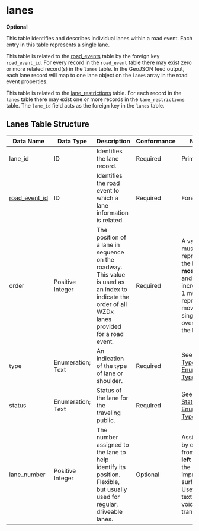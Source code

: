 # lanes
**Optional**

This table identifies and describes individual lanes within a road event. Each entry in this table represents a single lane.

This table is related to the [road_events](/spec-content/data-tables/road_events.md) table by the foreign key `road_event_id`.  For every record in the `road_event` table there may exist zero or more related record(s) in the `lanes` table. In the GeoJSON feed output, each lane record will map to one lane object on the `lanes` array in the road event properties.

This table is related to the [lane_restrictions](/spec-content/data-tables/lane_restrictions.md) table. For each record in the `lanes` table there may exist one or more records in the `lane_restrictions` table.  The `lane_id` field acts as the foreign key in the `lanes` table.

## Lanes Table Structure
Data Name | Data Type | Description | Conformance | Notes
--- | --- | --- | --- | ---
lane_id | ID | Identifies the lane record. | Required | Primary key
[road_event_id](/spec-content/data-tables/road_events.md) | ID | Identifies the road event to which a lane information is related. | Required | Foreign key
order | Positive Integer | The position of a lane in sequence on the roadway. This value is used as an index to indicate the order of all WZDx lanes provided for a road event. | Required | A value of `1` must represent the **left-most** lane and an increase in 1 must represent moving a single lane over from the **left**.
type | Enumeration; Text | An indication of the type of lane or shoulder. | Required | See [Lane Type Enumerated Type](/spec-content/enumerated-types/derived-from-its-standards/lane_type.md)
status | Enumeration; Text | Status of the lane for the traveling public. | Required | See [Lane Status Enumerated Type](/spec-content/enumerated-types/lane_status.md)
lane_number | Positive Integer | The number assigned to the lane to help identify its position. Flexible, but usually used for regular, driveable lanes. | Optional | Assigned by counting from the **left** edge of the improved surface. Useful for text to voice translation.
